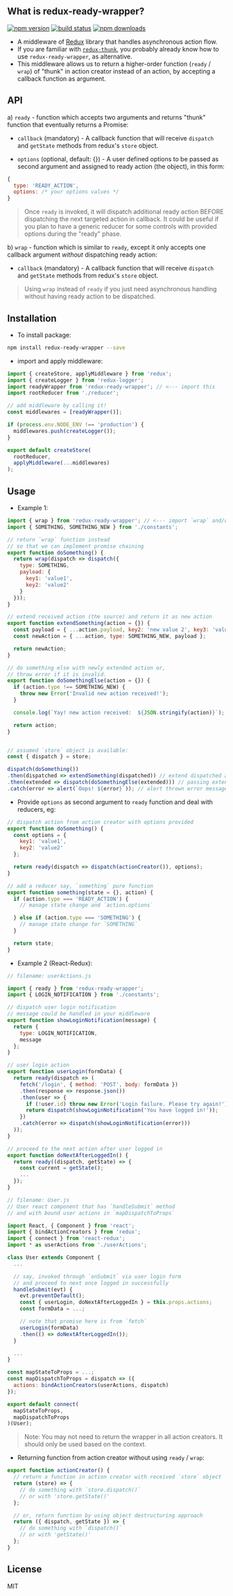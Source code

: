## What is redux-ready-wrapper?
[![npm version](https://img.shields.io/npm/v/redux-ready-wrapper.svg?style=flat-square)](https://www.npmjs.com/package/redux-ready-wrapper)
[![build status](https://img.shields.io/travis/borisding/redux-ready-wrapper/master.svg?style=flat-square)](https://travis-ci.org/borisding/redux-ready-wrapper)
[![npm downloads](https://img.shields.io/npm/dm/redux-ready-wrapper.svg?style=flat-square)](https://www.npmjs.com/package/redux-ready-wrapper)

- A middleware of [Redux](http://redux.js.org/docs/introduction/) library that handles asynchronous action flow.
- If you are familiar with [`redux-thunk`](https://github.com/gaearon/redux-thunk), you probably already know how to use `redux-ready-wrapper`, as alternative.
- This middleware allows us to return a higher-order function (`ready` / `wrap`) of "thunk" in action creator instead of an action, by accepting a callback function as argument.

## API
a) `ready` - function which accepts two arguments and returns "thunk" function that eventually returns a Promise:

- `callback` (mandatory) - A callback function that will receive `dispatch` and `getState` methods from redux's `store` object.

- `options` (optional, default: {}) - A user defined options to be passed as second argument and assigned to ready action (the object), in this form:

```js
{
  type: 'READY_ACTION',
  options: /* your options values */
}
```

> Once `ready` is invoked, it will dispatch additional ready action BEFORE dispatching the next targeted action in callback. It could be useful if you plan to have a generic reducer for some controls with provided options during the "ready" phase.

b) `wrap` - function which is similar to `ready`, except it only accepts one callback argument _without_ dispatching ready action:

  - `callback` (mandatory) - A callback function that will receive `dispatch` and `getState` methods from redux's `store` object.

> Using `wrap` instead of `ready` if you just need asynchronous handling without having ready action to be dispatched.

## Installation
- To install package:

```sh
npm install redux-ready-wrapper --save
```

- import and apply middleware:

```js
import { createStore, applyMiddleware } from 'redux';
import { createLogger } from 'redux-logger';
import readyWrapper from 'redux-ready-wrapper'; // <--- import this
import rootReducer from './reducer';

// add middleware by calling it!
const middlewares = [readyWrapper()];

if (process.env.NODE_ENV !== 'production') {
  middlewares.push(createLogger());
}

export default createStore(
  rootReducer,
  applyMiddleware(...middlewares)
);
```

## Usage

- Example 1:

```js
import { wrap } from 'redux-ready-wrapper'; // <--- import `wrap` and/or `ready`
import { SOMETHING, SOMETHING_NEW } from './constants';

// return `wrap` function instead
// so that we can implement promise chaining
export function doSomething() {
  return wrap(dispatch => dispatch({
    type: SOMETHING,
    payload: {
      key1: 'value1',
      key2: 'value2'
    }
  }));
}

// extend received action (the source) and return it as new action
export function extendSomething(action = {}) {
  const payload = { ...action.payload, key2: 'new value 2', key3: 'value 3' };
  const newAction = { ...action, type: SOMETHING_NEW, payload };

  return newAction;
}

// do something else with newly extended action or,
// throw error if it is invalid.
export function doSomethingElse(action = {}) {
  if (action.type !== SOMETHING_NEW) {
    throw new Error('Invalid new action received!');
  }

  console.log(`Yay! new action received:  ${JSON.stringify(action)}`);

  return action;
}


// assumed `store` object is available:
const { dispatch } = store;

dispatch(doSomething())
.then(dispatched => extendSomething(dispatched)) // extend dispatched action from `doSomething`
.then(extended => dispatch(doSomethingElse(extended))) // passing extended action to `doSomethingElse` and dispatch
.catch(error => alert(`Oops! ${error}`)); // alert thrown error message if invalid action
```

- Provide `options` as second argument to `ready` function and deal with reducers, eg:

```js
// dispatch action from action creator with options provided
export function doSomething() {
  const options = {
    key1: 'value1',
    key2: 'value2'
  };

  return ready(dispatch => dispatch(actionCreator()), options);
}

// add a reducer say, `something` pure function
export function something(state = {}, action) {
  if (action.type === 'READY_ACTION') {
    // manage state change and `action.options`

  } else if (action.type === 'SOMETHING') {
    // manage state change for `SOMETHING`
  }

  return state;
}
```
- Example 2 (React-Redux):

```js
// filename: userActions.js

import { ready } from 'redux-ready-wrapper';
import { LOGIN_NOTIFICATION } from './constants';

// dispatch user login notification
// message could be handled in your middleware
export function showLoginNotification(message) {
  return {
    type: LOGIN_NOTIFICATION,
    message
  };
}

// user login action
export function userLogin(formData) {
  return ready(dispatch => (
    fetch('/login', { method: 'POST', body: formData })
    .then(response => response.json())
    .then(user => {
      if (!user.id) throw new Error('Login failure. Please try again!');
      return dispatch(showLoginNotification('You have logged in!'));
    })
    .catch(error => dispatch(showLoginNotification(error)))
  ));
}

// proceed to the next action after user logged in
export function doNextAfterLoggedIn() {
  return ready((dispatch, getState) => {
    const current = getState();
    ...
  });
}
```

```js
// filename: User.js
// User react component that has `handleSubmit` method
// and with bound user actions in `mapDispatchToProps`

import React, { Component } from 'react';
import { bindActionCreators } from 'redux';
import { connect } from 'react-redux';
import * as userActions from './userActions';

class User extends Component {
  ...

  // say, invoked through `onSubmit` via user login form
  // and proceed to next once logged in successfully
  handleSubmit(evt) {
    evt.preventDefault();
    const { userLogin, doNextAfterLoggedIn } = this.props.actions;
    const formData = ...;

    // note that promise here is from `fetch`
    userLogin(formData)
    .then(() => doNextAfterLoggedIn());
  }

  ...
}

const mapStateToProps = ...;
const mapDispatchToProps = dispatch => ({
  actions: bindActionCreators(userActions, dispatch)
});

export default connect(
  mapStateToProps,
  mapDispatchToProps
)(User);
```

> Note: You may not need to return the wrapper in all action creators. It should only be used based on the context.

- Returning function from action creator without using `ready` / `wrap`:

```js
export function actionCreator() {
  // return a function in action creator with received `store` object
  return (store) => {
    // do something with `store.dispatch()`
    // or with 'store.getState()'
  };

  // or, return function by using object destructuring approach
  return ({ dispatch, getState }) => {
    // do something with `dispatch()`
    // or with 'getState()'
  };
}
```

## License
MIT
